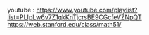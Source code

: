 youtube : https://www.youtube.com/playlist?list=PLIpLw6v7Z1qkKnTjcrsBE9CGcfeVZNpQT
https://web.stanford.edu/class/math51/
